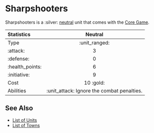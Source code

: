 # Sharpshooters

Sharpshooters is a :silver: [neutral](../towns/neutral.md) unit that comes with the [Core Game](../content.md).


| Statistics | Neutral |
| :--- | :---: |
| Type | :unit_ranged: |
| :attack: | 3 |
| :defense: | 0 |
| :health_points: | 6 |
| :initiative: | 9 |
| Cost | 10 :gold: |
| Abilities | :unit_attack: Ignore the combat penalties. |


## See Also

- [List of Units](index.md)
- [List of Towns](../towns/index.md)
